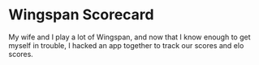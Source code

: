 # Wingspan Scorecard

My wife and I play a lot of Wingspan, and now that I know enough to get myself in trouble, I hacked an app together to track our scores and elo scores.